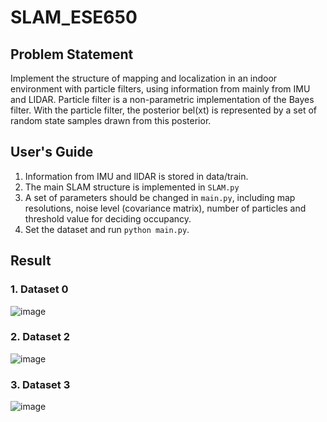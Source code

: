 # SLAM_ESE650

## Problem Statement
Implement the structure of mapping and localization in an indoor environment with particle filters, using information from mainly from IMU and LIDAR. Particle filter is a non-parametric implementation of the Bayes filter. With the particle filter, the posterior bel(xt) is represented by a set of random state samples drawn from this posterior.

## User's Guide
1. Information from IMU and lIDAR is stored in data/train.
2. The main SLAM structure is implemented in `SLAM.py`
3. A set of parameters should be changed in `main.py`, including map resolutions, noise level (covariance matrix), number of particles and threshold value for deciding occupancy. 
4. Set the dataset and run `python main.py`.

## Result
### 1. Dataset 0 
![image](https://github.com/xywang0001/Particle_Filter_ESE650/blob/master/results/processing_SLAM_map_train_0.jpg)

### 2. Dataset 2
![image](https://github.com/xywang0001/Particle_Filter_ESE650/blob/master/results/processing_SLAM_map_train_2.jpg)

### 3. Dataset 3
![image](https://github.com/xywang0001/Particle_Filter_ESE650/blob/master/results/processing_SLAM_map_train_3.jpg)
